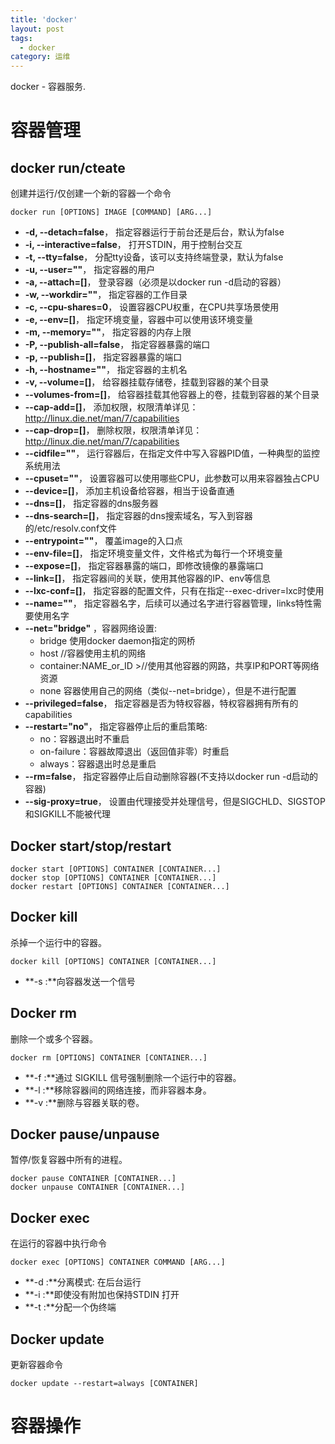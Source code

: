 ```yaml
---
title: 'docker'
layout: post
tags:
  - docker
category: 运维
---
```

docker - 容器服务.

<!--more-->



# 容器管理

## docker run/cteate

创建并运行/仅创建一个新的容器一个命令

```
docker run [OPTIONS] IMAGE [COMMAND] [ARG...]
```

- **-d, --detach=false**， 指定容器运行于前台还是后台，默认为false
- **-i, --interactive=false**， 打开STDIN，用于控制台交互
- **-t, --tty=false**， 分配tty设备，该可以支持终端登录，默认为false
- **-u, --user=""**， 指定容器的用户
- **-a, --attach=[]**， 登录容器（必须是以docker run -d启动的容器）
- **-w, --workdir=""**， 指定容器的工作目录
- **-c, --cpu-shares=0**， 设置容器CPU权重，在CPU共享场景使用
- **-e, --env=[]**， 指定环境变量，容器中可以使用该环境变量
- **-m, --memory=""**， 指定容器的内存上限
- **-P, --publish-all=false**， 指定容器暴露的端口
- **-p, --publish=[]**， 指定容器暴露的端口
- **-h, --hostname=""**， 指定容器的主机名
- **-v, --volume=[]**， 给容器挂载存储卷，挂载到容器的某个目录
- **--volumes-from=[]**， 给容器挂载其他容器上的卷，挂载到容器的某个目录
- **--cap-add=[]**， 添加权限，权限清单详见：http://linux.die.net/man/7/capabilities
- **--cap-drop=[]**， 删除权限，权限清单详见：http://linux.die.net/man/7/capabilities
- **--cidfile=""**， 运行容器后，在指定文件中写入容器PID值，一种典型的监控系统用法
- **--cpuset=""**， 设置容器可以使用哪些CPU，此参数可以用来容器独占CPU
- **--device=[]**， 添加主机设备给容器，相当于设备直通
- **--dns=[]**， 指定容器的dns服务器
- **--dns-search=[]**， 指定容器的dns搜索域名，写入到容器的/etc/resolv.conf文件
- **--entrypoint=""**， 覆盖image的入口点
- **--env-file=[]**， 指定环境变量文件，文件格式为每行一个环境变量
- **--expose=[]**， 指定容器暴露的端口，即修改镜像的暴露端口
- **--link=[]**， 指定容器间的关联，使用其他容器的IP、env等信息
- **--lxc-conf=[]**， 指定容器的配置文件，只有在指定--exec-driver=lxc时使用
- **--name=""**， 指定容器名字，后续可以通过名字进行容器管理，links特性需要使用名字
- **--net="bridge"** ，容器网络设置:
  - bridge 使用docker daemon指定的网桥
  - host //容器使用主机的网络
  - container:NAME_or_ID >//使用其他容器的网路，共享IP和PORT等网络资源
  - none 容器使用自己的网络（类似--net=bridge），但是不进行配置
- **--privileged=false**， 指定容器是否为特权容器，特权容器拥有所有的capabilities
- **--restart="no"**， 指定容器停止后的重启策略:
  - no：容器退出时不重启
  - on-failure：容器故障退出（返回值非零）时重启
  - always：容器退出时总是重启
- **--rm=false**， 指定容器停止后自动删除容器(不支持以docker run -d启动的容器)
- **--sig-proxy=true**， 设置由代理接受并处理信号，但是SIGCHLD、SIGSTOP和SIGKILL不能被代理

## Docker start/stop/restart

```
docker start [OPTIONS] CONTAINER [CONTAINER...]
docker stop [OPTIONS] CONTAINER [CONTAINER...]
docker restart [OPTIONS] CONTAINER [CONTAINER...]
```



## Docker kill

杀掉一个运行中的容器。

```
docker kill [OPTIONS] CONTAINER [CONTAINER...]
```

- **-s :**向容器发送一个信号



## Docker rm

删除一个或多个容器。

```shell
docker rm [OPTIONS] CONTAINER [CONTAINER...]
```

- **-f :**通过 SIGKILL 信号强制删除一个运行中的容器。
- **-l :**移除容器间的网络连接，而非容器本身。
- **-v :**删除与容器关联的卷。



## Docker pause/unpause

暂停/恢复容器中所有的进程。

```shell
docker pause CONTAINER [CONTAINER...]
docker unpause CONTAINER [CONTAINER...]
```



## Docker exec

在运行的容器中执行命令

```shell
docker exec [OPTIONS] CONTAINER COMMAND [ARG...]
```

- **-d :**分离模式: 在后台运行
- **-i :**即使没有附加也保持STDIN 打开
- **-t :**分配一个伪终端



## Docker update

更新容器命令

```shell
docker update --restart=always [CONTAINER]
```



# 容器操作


